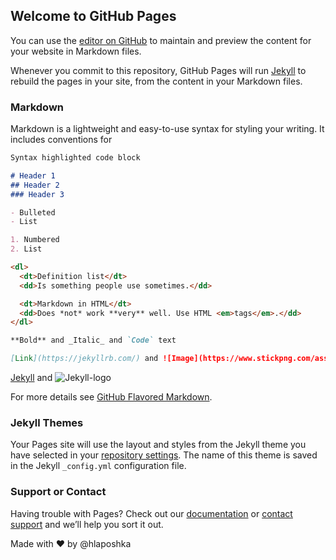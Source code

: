 ## Welcome to GitHub Pages

You can use the [editor on GitHub](https://github.com/hlaposhka/init/edit/master/README.md) to maintain and preview the content for your website in Markdown files.

Whenever you commit to this repository, GitHub Pages will run [Jekyll](https://jekyllrb.com/) to rebuild the pages in your site, from the content in your Markdown files.

### Markdown

Markdown is a lightweight and easy-to-use syntax for styling your writing. It includes conventions for

```markdown
Syntax highlighted code block

# Header 1
## Header 2
### Header 3

- Bulleted
- List

1. Numbered
2. List

<dl>
  <dt>Definition list</dt>
  <dd>Is something people use sometimes.</dd>

  <dt>Markdown in HTML</dt>
  <dd>Does *not* work **very** well. Use HTML <em>tags</em>.</dd>
</dl>

**Bold** and _Italic_ and `Code` text

[Link](https://jekyllrb.com/) and ![Image](https://www.stickpng.com/assets/images/5848098dcef1014c0b5e4903.png)
```
[Jekyll](https://jekyllrb.com/) and ![Jekyll-logo](https://www.stickpng.com/assets/images/5848098dcef1014c0b5e4903.png)

For more details see [GitHub Flavored Markdown](https://guides.github.com/features/mastering-markdown/).

### Jekyll Themes

Your Pages site will use the layout and styles from the Jekyll theme you have selected in your [repository settings](https://github.com/hlaposhka/init/settings). The name of this theme is saved in the Jekyll `_config.yml` configuration file.

### Support or Contact

Having trouble with Pages? Check out our [documentation](https://help.github.com/categories/github-pages-basics/) or [contact support](https://github.com/contact) and we’ll help you sort it out.

Made with ❤️ by @hlaposhka
